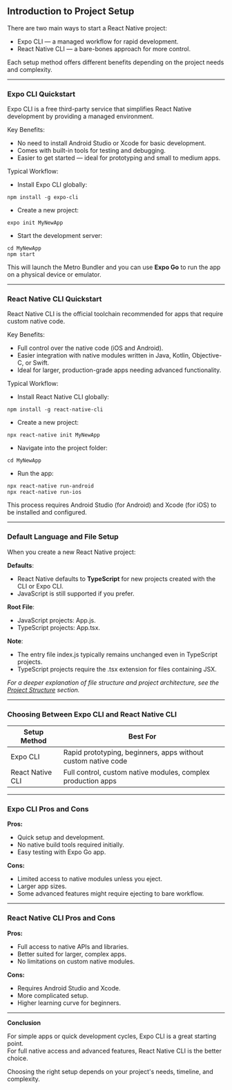 ## Introduction to Project Setup

There are two main ways to start a React Native project:

- <span class="emphasis">Expo CLI</span> — a <span class="secondEmphasis">managed workflow</span> for <span class="secondEmphasis">rapid</span> development.
- <span class="emphasis">React Native CLI</span> — a bare-bones approach for more control.

Each setup method offers different benefits depending on the project needs and complexity.

---

### Expo CLI Quickstart

<span class="emphasis">Expo CLI</span> is a free third-party service that simplifies React Native development by providing a managed environment.

Key Benefits:

- No need to install Android Studio or Xcode for basic development.
- Comes with built-in tools for testing and debugging.
- Easier to get started — ideal for prototyping and small to medium apps.

Typical Workflow:

- Install Expo CLI globally:  

```shell
npm install -g expo-cli
```

- Create a new project:

```shell
expo init MyNewApp
```

- Start the development server:

```shell
cd MyNewApp
npm start
```

This will launch the Metro Bundler and you can use **Expo Go** to run the app on a physical device or emulator.

---

### React Native CLI Quickstart

<span class="emphasis">React Native CLI</span> is the official toolchain recommended for apps that require custom native code.

Key Benefits:

- Full control over the native code (iOS and Android).
- Easier integration with native modules written in Java, Kotlin, Objective-C, or Swift.
- Ideal for larger, production-grade apps needing advanced functionality.

Typical Workflow:

- Install React Native CLI globally:

```shell
npm install -g react-native-cli
```

- Create a new project:  

```shell
npx react-native init MyNewApp
```

- Navigate into the project folder:

```shell
cd MyNewApp
```

- Run the app:

```shell
npx react-native run-android
npx react-native run-ios
```

This process requires Android Studio (for Android) and Xcode (for iOS) to be installed and configured.

---

### Default Language and File Setup

When you create a new React Native project:

**Defaults**:
- React Native defaults to **TypeScript** for new projects created with the CLI or Expo CLI.
- JavaScript is still supported if you prefer.

**Root File**:
- JavaScript projects: <span class="codeSnip">App.js</span>.
- TypeScript projects: <span class="codeSnip">App.tsx</span>.

**Note**:
- The entry file <span class="codeSnip">index.js</span> typically remains unchanged even in TypeScript projects.
- TypeScript projects require the <span class="codeSnip">.tsx</span> extension for files containing JSX.

*For a deeper explanation of file structure and project architecture, see the [Project Structure](#) section.*

---

### Choosing Between Expo CLI and React Native CLI

<table class="notesTable">
  <thead>
    <tr class="tableHeader">
      <th class="tableCellHeader">Setup Method</th>
      <th class="tableCellHeader">Best For</th>
    </tr>
  </thead>
  <tbody>
    <tr class="tableRow">
      <td class="tableCell"><span class="emphasis">Expo CLI</span></td>
      <td class="tableCell">Rapid prototyping, beginners, apps without custom native code</td>
    </tr>
    <tr class="tableRow">
      <td class="tableCell"><span class="emphasis">React Native CLI</span></td>
      <td class="tableCell">Full control, custom native modules, complex production apps</td>
    </tr>
  </tbody>
</table>

---

### Expo CLI Pros and Cons

**Pros:**

- Quick setup and development.
- No native build tools required initially.
- Easy testing with Expo Go app.

**Cons:**

- Limited access to native modules unless you eject.
- Larger app sizes.
- Some advanced features might require ejecting to bare workflow.

---

### React Native CLI Pros and Cons

**Pros:**

- Full access to native APIs and libraries.
- Better suited for larger, complex apps.
- No limitations on custom native modules.

**Cons:**

- Requires Android Studio and Xcode.
- More complicated setup.
- Higher learning curve for beginners.

---

**Conclusion**

For simple apps or quick development cycles, <span class="emphasis">Expo CLI</span> is a great starting point.  
For full native access and advanced features, <span class="emphasis">React Native CLI</span> is the better choice.

Choosing the right setup depends on your project's needs, timeline, and complexity.
